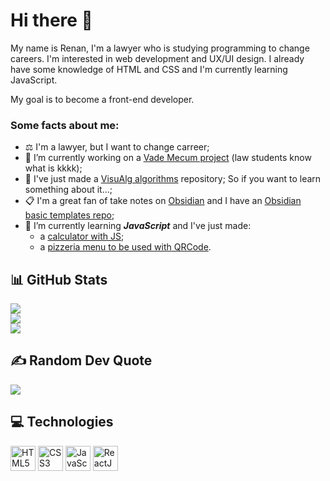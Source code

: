 # Hi there 👋

My name is Renan, I'm a lawyer who is studying programming to change careers. I'm interested in web development and UX/UI design. I already have some knowledge of HTML and CSS and I'm currently learning JavaScript. 

My goal is to become a front-end developer.

### Some facts about me:

- ⚖️ I'm a lawyer, but I want to change carreer;
- 🔭 I’m currently working on a [Vade Mecum project](https://github.com/RenanSantos7/Vade-Mecum) (law students know what is kkkk);
- 💼 I've just made a [VisuAlg algorithms](https://github.com/RenanSantos7/Visualg-Algorithms) repository; So if you want to learn something about it...;
- 📋 I'm a great fan of take notes on [Obsidian](https://obsidian.md) and I have an [Obsidian basic templates repo](https://github.com/RenanSantos7/Obisidan-Basic-Templates);
- 🌱 I’m currently learning ***JavaScript*** and I've just made:
  - a [calculator with JS](https://github.com/RenanSantos7/Calculadora-JS);
  - a [pizzeria menu to be used with QRCode](https://github.com/RenanSantos7/Cardapio-QRCode).
  
## 📊 GitHub Stats

![](https://github-readme-stats.vercel.app/api?username=RenanSantos7&theme=default&hide_border=true&include_all_commits=true&count_private=true)<br/>
![](https://github-readme-streak-stats.herokuapp.com/?user=RenanSantos7&theme=defautl&hide_border=true)<br/>
![](https://github-readme-stats.vercel.app/api/top-langs/?username=RenanSantos7&hide_border=true&include_all_commits=true&count_private=true&layout=compact)

## ✍️ Random Dev Quote
![](https://quotes-github-readme.vercel.app/api?type=horizontal&theme=tokyonight)

## 💻 Technologies
<div>
  <img alt="HTML5" title="HTML5" width="40" src="https://cdn.jsdelivr.net/gh/devicons/devicon/icons/html5/html5-original-wordmark.svg" />
  <img alt="CSS3" title="CSS3" width="40" src="https://cdn.jsdelivr.net/gh/devicons/devicon/icons/css3/css3-original-wordmark.svg" />
  <img alt="JavaScript" title="JavaScript" title="JavaScript" width="40" src="https://cdn.jsdelivr.net/gh/devicons/devicon/icons/javascript/javascript-original.svg" />
  <img title="ReactJS" width="40" src="https://cdn.jsdelivr.net/gh/devicons/devicon/icons/react/react-original.svg" />
  <!--- Para mais ícones buscar em https://devicon.dev/ --->
</div>
